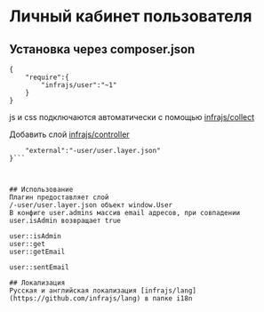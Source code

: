 # Личный кабинет пользователя

## Установка через composer.json

```
{
	"require":{
		"infrajs/user":"~1"
	}
}
```
js и css подключаются автоматически с помощью [infrajs/collect](https://github.com/infrajs/collect)

Добавить слой [infrajs/controller](https://github.com/infrajs/controller)

```{
	"external":"-user/user.layer.json"
}```



## Использование
Плагин предоставляет слой 
/-user/user.layer.json объект window.User
В конфиге user.admins массив email адресов, при совпадении user.isAdmin возвращает true

user::isAdmin
user::get
user::getEmail

user::sentEmail

## Локализация
Русская и английская локализация [infrajs/lang](https://github.com/infrajs/lang) в папке i18n